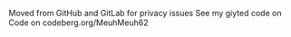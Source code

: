 Moved from GitHub and GitLab for privacy issues
See my giyted code on Code on codeberg.org/MeuhMeuh62
